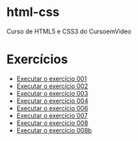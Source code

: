 # html-css
 Curso de HTML5 e CSS3 do CursoemVideo

<h1>Exercícios</h1>
<ul>
    <li><a href="https://leonardoclerton.github.io/html-css/exercicios/ex001/">Executar o exercício 001</a></li>
    <li><a href="https://leonardoclerton.github.io/html-css/exercicios/ex002/">Executar o exercício 002</a></li>
    <li><a href="https://leonardoclerton.github.io/html-css/exercicios/ex002/">Executar o exercício 003</a></li>
    <li><a href="https://leonardoclerton.github.io/html-css/exercicios/ex002/">Executar o exercício 004</a></li>
    <li><a href="https://leonardoclerton.github.io/html-css/exercicios/ex002/">Executar o exercício 006</a></li>
    <li><a href="https://leonardoclerton.github.io/html-css/exercicios/ex002/">Executar o exercício 007</a></li>
    <li><a href="https://leonardoclerton.github.io/html-css/exercicios/ex002/">Executar o exercício 008</a></li>
    <li><a href="https://leonardoclerton.github.io/html-css/exercicios/ex002/">Executar o exercício 008b</a></li>
</ul>